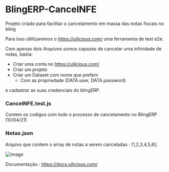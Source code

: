 # BlingERP-CancelNFE
Projeto criado para facilitar o cancelamento em massa das notas fiscais no bling

Para isso ultilizaremos o https://uilicious.com/
uma ferramenta de test e2e. 

Com apenas dois Arquivos somos capazes de cancelar uma infinidade de notas, 
basta: 
- Criar uma conta no https://uilicious.com/ 
- Criar um projeto 
- Criar um Dataset com nome que preferir 
  - Com as propriedade (DATA.user, DATA.password) 

e cadastrar as suas credenciais do blingERP.

### CancelNFE.test.js
Contem os codigos com todo o processo de cancelamento no BlingERP (10/04/21)

### Notas.json
Arquivo que contem o array de notas a serem canceladas : [1,2,3,4,5,6]; 

![image](https://user-images.githubusercontent.com/12929481/114257306-78c0a500-9995-11eb-8404-2169752438f2.png)


Documentação : https://docs.uilicious.com/
